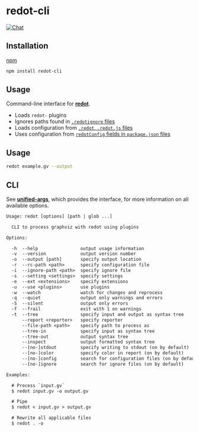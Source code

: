 # redot-cli

[![Chat](https://img.shields.io/gitter/room/redotjs/Lobby.svg)](https://gitter.im/redotjs/Lobby)

## Installation

[npm](https://docs.npmjs.com/cli/install)

```bash
npm install redot-cli
```

## Usage

Command-line interface for [**redot**](https://github.com/redotjs/redot).

* Loads `redot-` plugins
* Ignores paths found in [`.redotignore` files](https://github.com/unifiedjs/unified-engine/blob/master/doc/ignore.md)
* Loads configuration from [`.redot`, `.redot.js` files](https://github.com/unifiedjs/unified-engine/blob/master/doc/configure.md)
* Uses configuration from [`redotConfig` fields in `package.json`
  files](https://github.com/unifiedjs/unified-engine/blob/master/doc/configure.md)

## Usage

```bash
redot example.gv --output
```

## CLI

See [**unified-args**](https://github.com/unifiedjs/unified-args#cli), which provides the interface,
for more information on all available options.

```txt
Usage: redot [options] [path | glob ...]

  CLI to process graphviz with redot using plugins

Options:

  -h  --help                output usage information
  -v  --version             output version number
  -o  --output [path]       specify output location
  -r  --rc-path <path>      specify configuration file
  -i  --ignore-path <path>  specify ignore file
  -s  --setting <settings>  specify settings
  -e  --ext <extensions>    specify extensions
  -u  --use <plugins>       use plugins
  -w  --watch               watch for changes and reprocess
  -q  --quiet               output only warnings and errors
  -S  --silent              output only errors
  -f  --frail               exit with 1 on warnings
  -t  --tree                specify input and output as syntax tree
      --report <reporter>   specify reporter
      --file-path <path>    specify path to process as
      --tree-in             specify input as syntax tree
      --tree-out            output syntax tree
      --inspect             output formatted syntax tree
      --[no-]stdout         specify writing to stdout (on by default)
      --[no-]color          specify color in report (on by default)
      --[no-]config         search for configuration files (on by default)
      --[no-]ignore         search for ignore files (on by default)

Examples:

  # Process `input.gv`
  $ redot input.gv -o output.gv

  # Pipe
  $ redot < input.gv > output.gv

  # Rewrite all applicable files
  $ redot . -o
```
